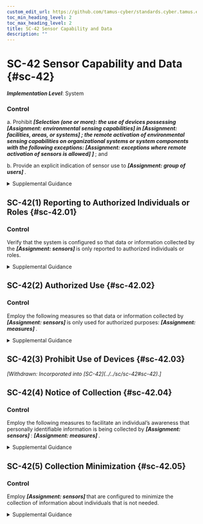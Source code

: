 ```yaml
---
custom_edit_url: https://github.com/tamus-cyber/standards.cyber.tamus.edu/tree/main/static/content/tamus.edu/TAMUS_profile.xml
toc_min_heading_level: 2
toc_max_heading_level: 2
title: SC-42 Sensor Capability and Data
description: ""
---
```


# SC-42 Sensor Capability and Data {#sc-42}

_**Implementation Level**_: System

### Control

a. Prohibit <strong>                     <em>[Selection (one or more): the use of devices possessing <strong>                           <em>[Assignment: environmental sensing capabilities]</em>                        </strong> in <strong>                           <em>[Assignment: facilities, areas, or systems]</em>                        </strong>               ; the remote activation of environmental sensing capabilities on organizational systems or system components with the following exceptions: <strong>                           <em>[Assignment: exceptions where remote activation of sensors is allowed]</em>                        </strong>               ]</em>                  </strong> ; and

b. Provide an explicit indication of sensor use to <strong>                     <em>[Assignment: group of users]</em>                  </strong>.

<details>
  <summary>Supplemental Guidance</summary>

Sensor capability and data applies to types of systems or system components characterized as mobile devices, such as cellular telephones, smart phones, and tablets. Mobile devices often include sensors that can collect and record data regarding the environment where the system is in use. Sensors that are embedded within mobile devices include microphones, cameras, Global Positioning System (GPS) mechanisms, and accelerometers. While the sensors on mobiles devices provide an important function, if activated covertly, such devices can potentially provide a means for adversaries to learn valuable information about individuals and organizations. For example, remotely activating the GPS function on a mobile device could provide an adversary with the ability to track the movements of an individual. Organizations may prohibit individuals from bringing cellular telephones or digital cameras into certain designated facilities or controlled areas within facilities where classified information is stored or sensitive conversations are taking place.

</details>

## SC-42(1) Reporting to Authorized Individuals or Roles {#sc-42.01}

### Control

Verify that the system is configured so that data or information collected by the <strong>                     <em>[Assignment: sensors]</em>                  </strong> is only reported to authorized individuals or roles.

<details>
  <summary>Supplemental Guidance</summary>

In situations where sensors are activated by authorized individuals, it is still possible that the data or information collected by the sensors will be sent to unauthorized entities.

</details>

## SC-42(2) Authorized Use {#sc-42.02}

### Control

Employ the following measures so that data or information collected by <strong>                     <em>[Assignment: sensors]</em>                  </strong> is only used for authorized purposes: <strong>                     <em>[Assignment: measures]</em>                  </strong>.

<details>
  <summary>Supplemental Guidance</summary>

Information collected by sensors for a specific authorized purpose could be misused for some unauthorized purpose. For example, GPS sensors that are used to support traffic navigation could be misused to track the movements of individuals. Measures to mitigate such activities include additional training to help ensure that authorized individuals do not abuse their authority and, in the case where sensor data is maintained by external parties, contractual restrictions on the use of such data.

</details>

## SC-42(3) Prohibit Use of Devices {#sc-42.03}

<prop xmlns="http://csrc.nist.gov/ns/oscal/1.0" name="status" value="withdrawn">
               <em>[Withdrawn: Incorporated into [SC-42](../../sc/sc-42#sc-42).]</em>
            </prop>
            

## SC-42(4) Notice of Collection {#sc-42.04}

### Control

Employ the following measures to facilitate an individual’s awareness that personally identifiable information is being collected by <strong>                     <em>[Assignment: sensors]</em>                  </strong>: <strong>                     <em>[Assignment: measures]</em>                  </strong>.

<details>
  <summary>Supplemental Guidance</summary>

Awareness that organizational sensors are collecting data enables individuals to more effectively engage in managing their privacy. Measures can include conventional written notices and sensor configurations that make individuals directly or indirectly aware through other devices that the sensor is collecting information. The usability and efficacy of the notice are important considerations.

</details>

## SC-42(5) Collection Minimization {#sc-42.05}

### Control

Employ <strong>                     <em>[Assignment: sensors]</em>                  </strong> that are configured to minimize the collection of information about individuals that is not needed.

<details>
  <summary>Supplemental Guidance</summary>

Although policies to control for authorized use can be applied to information once it is collected, minimizing the collection of information that is not needed mitigates privacy risk at the system entry point and mitigates the risk of policy control failures. Sensor configurations include the obscuring of human features, such as blurring or pixelating flesh tones.

</details>

